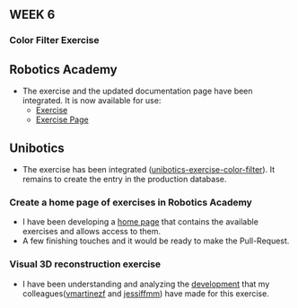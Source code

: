 ## WEEK 6

### Color Filter Exercise   

 ## Robotics Academy   
- The exercise and the updated documentation page have been integrated. It is now available for use:
    - [Exercise](https://github.com/JdeRobot/RoboticsAcademy/tree/master/exercises/color_filter/web-template)
    - [Exercise Page](https://jderobot.github.io/RoboticsAcademy/exercises/ComputerVision/color_filter)

  
 ## Unibotics
- The exercise has been integrated ([unibotics-exercise-color-filter](https://github.com/jderobot-hub/unibotics-exercises/tree/master/exercises/color_filter)). It remains to create the entry in the production database.  

### Create a home page of exercises in Robotics Academy   
- I have been developing a [home page](https://github.com/JdeRobot/RoboticsAcademy/issues/756) that contains the available exercises and allows access to them.   
- A few finishing touches and it would be ready to make the Pull-Request.   

### Visual 3D reconstruction exercise
- I have been understanding and analyzing the [development](https://github.com/JdeRobot/RoboticsAcademy/issues/731) that my colleagues([vmartinezf](https://github.com/https://github.com/vmartinezf) and [jessiffmm](https://github.com/jessiffmm)) have made for this exercise.   
